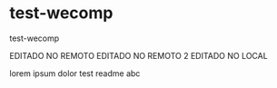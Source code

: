 # test-wecomp
test-wecomp

EDITADO NO REMOTO
EDITADO NO REMOTO 2
EDITADO NO LOCAL

lorem ipsum dolor
test readme
abc

